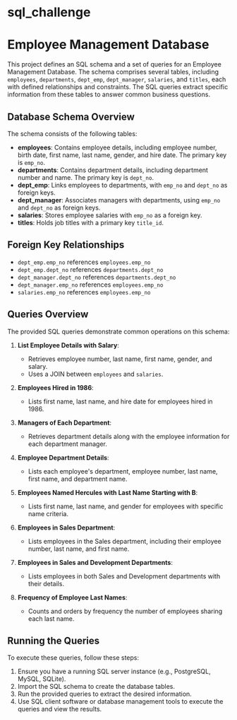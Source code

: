 # sql_challenge
# Employee Management Database

This project defines an SQL schema and a set of queries for an Employee Management Database. The schema comprises several tables, including `employees`, `departments`, `dept_emp`, `dept_manager`, `salaries`, and `titles`, each with defined relationships and constraints. The SQL queries extract specific information from these tables to answer common business questions.

## Database Schema Overview

The schema consists of the following tables:

- **employees**: Contains employee details, including employee number, birth date, first name, last name, gender, and hire date. The primary key is `emp_no`.
- **departments**: Contains department details, including department number and name. The primary key is `dept_no`.
- **dept_emp**: Links employees to departments, with `emp_no` and `dept_no` as foreign keys.
- **dept_manager**: Associates managers with departments, using `emp_no` and `dept_no` as foreign keys.
- **salaries**: Stores employee salaries with `emp_no` as a foreign key.
- **titles**: Holds job titles with a primary key `title_id`.

## Foreign Key Relationships

- `dept_emp.emp_no` references `employees.emp_no`
- `dept_emp.dept_no` references `departments.dept_no`
- `dept_manager.dept_no` references `departments.dept_no`
- `dept_manager.emp_no` references `employees.emp_no`
- `salaries.emp_no` references `employees.emp_no`

## Queries Overview

The provided SQL queries demonstrate common operations on this schema:

1. **List Employee Details with Salary**:
   - Retrieves employee number, last name, first name, gender, and salary.
   - Uses a JOIN between `employees` and `salaries`.

2. **Employees Hired in 1986**:
   - Lists first name, last name, and hire date for employees hired in 1986.

3. **Managers of Each Department**:
   - Retrieves department details along with the employee information for each department manager.

4. **Employee Department Details**:
   - Lists each employee's department, employee number, last name, first name, and department name.

5. **Employees Named Hercules with Last Name Starting with B**:
   - Lists first name, last name, and gender for employees with specific name criteria.

6. **Employees in Sales Department**:
   - Lists employees in the Sales department, including their employee number, last name, and first name.

7. **Employees in Sales and Development Departments**:
   - Lists employees in both Sales and Development departments with their details.

8. **Frequency of Employee Last Names**:
   - Counts and orders by frequency the number of employees sharing each last name.

## Running the Queries

To execute these queries, follow these steps:

1. Ensure you have a running SQL server instance (e.g., PostgreSQL, MySQL, SQLite).
2. Import the SQL schema to create the database tables.
3. Run the provided queries to extract the desired information.
4. Use SQL client software or database management tools to execute the queries and view the results.


